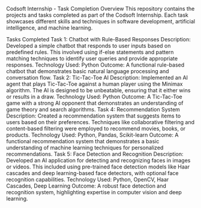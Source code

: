 Codsoft Internship - Task Completion
Overview
This repository contains the projects and tasks completed as part of the Codsoft Internship. Each task showcases different skills and techniques in software development, artificial intelligence, and machine learning.

Tasks Completed
Task 1: Chatbot with Rule-Based Responses
Description: Developed a simple chatbot that responds to user inputs based on predefined rules. This involved using if-else statements and pattern matching techniques to identify user queries and provide appropriate responses.
Technology Used: Python
Outcome: A functional rule-based chatbot that demonstrates basic natural language processing and conversation flow.
Task 2: Tic-Tac-Toe AI
Description: Implemented an AI agent that plays Tic-Tac-Toe against a human player using the Minimax algorithm. The AI is designed to be unbeatable, ensuring that it either wins or results in a draw.
Technology Used: Python
Outcome: A Tic-Tac-Toe game with a strong AI opponent that demonstrates an understanding of game theory and search algorithms.
Task 4: Recommendation System
Description: Created a recommendation system that suggests items to users based on their preferences. Techniques like collaborative filtering and content-based filtering were employed to recommend movies, books, or products.
Technology Used: Python, Pandas, Scikit-learn
Outcome: A functional recommendation system that demonstrates a basic understanding of machine learning techniques for personalized recommendations.
Task 5: Face Detection and Recognition
Description: Developed an AI application for detecting and recognizing faces in images or videos. This included using pre-trained face detection models like Haar cascades and deep learning-based face detectors, with optional face recognition capabilities.
Technology Used: Python, OpenCV, Haar Cascades, Deep Learning
Outcome: A robust face detection and recognition system, highlighting expertise in computer vision and deep learning.
